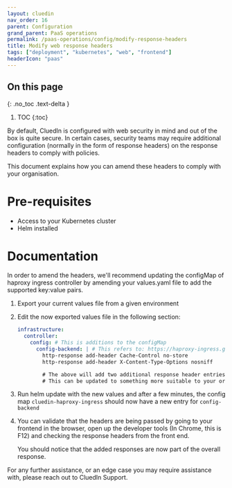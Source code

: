 ```yaml
---
layout: cluedin
nav_order: 16
parent: Configuration
grand_parent: PaaS operations
permalink: /paas-operations/config/modify-response-headers
title: Modify web response headers
tags: ["deployment", "kubernetes", "web", "frontend"]
headerIcon: "paas"
---
```

## On this page
{: .no_toc .text-delta }
1. TOC
{:toc}

By default, CluedIn is configured with web security in mind and out of the box is quite secure. In certain cases, security teams may require additional configuration (normally in the form of response headers) on the response headers to comply with policies.

This document explains how you can amend these headers to comply with your organisation.

# Pre-requisites
- Access to your Kubernetes cluster
- Helm installed

# Documentation

In order to amend the headers, we'll recommend updating the configMap of haproxy ingress controller by amending your values.yaml file to add the supported key:value pairs.

1. Export your current values file from a given environment
1. Edit the now exported values file in the following section:

   ```yaml
   infrastructure:
     controller:
       config: # This is additions to the configMap
         config-backend: | # This refers to: https://haproxy-ingress.github.io/docs/configuration/keys/#configuration-snippet
           http-response add-header Cache-Control no-store
           http-response add-header X-Content-Type-Options nosniff

           # The above will add two additional response header entries for Cache-Control and X-Content-Type.
           # This can be updated to something more suitable to your organization.
   ```

1. Run helm update with the new values and after a few minutes, the config map `cluedin-haproxy-ingress` should now have a new entry for `config-backend`
1. You can validate that the headers are being passed by going to your frontend in the browser, open up the developer tools (In Chrome, this is F12) and checking the response headers from the front end.

   You should notice that the added responses are now part of the overall response.

For any further assistance, or an edge case you may require assistance with, please reach out to CluedIn Support.
